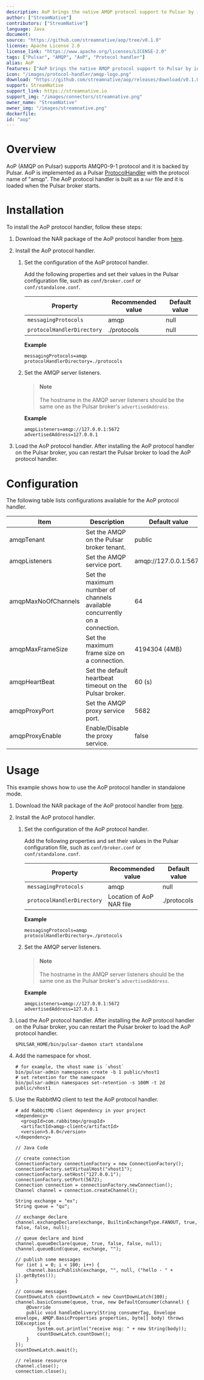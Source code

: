 ```yaml
---
description: AoP brings the native AMQP protocol support to Pulsar by introducing an AMQP protocol handler on Pulsar brokers.
author: ["StreamNative"]
contributors: ["StreamNative"]
language: Java
document: 
source: "https://github.com/streamnative/aop/tree/v0.1.0"
license: Apache License 2.0
license_link: "https://www.apache.org/licenses/LICENSE-2.0"
tags: ["Pulsar", "AMQP", "AoP", "Protocol handler"]
alias: AoP
features: ["AoP brings the native AMQP protocol support to Pulsar by introducing an AMQP protocol handler on Pulsar brokers"]
icon: "/images/protocol-handler/amqp-logo.png"
download: "https://github.com/streamnative/aop/releases/download/v0.1.0/pulsar-protocol-handler-amqp-0.1.0-SNAPSHOT.nar"
support: StreamNative
support_link: https://streamnative.io
support_img: "/images/connectors/streamnative.png"
owner_name: "StreamNative"
owner_img: "/images/streamnative.png"
dockerfile: 
id: "aop"
---
```


# Overview

AoP (AMQP on Pulsar) supports AMQP0-9-1 protocol and it is backed by Pulsar. AoP is implemented as a Pulsar [ProtocolHandler](https://github.com/apache/pulsar/blob/master/pulsar-broker/src/main/java/org/apache/pulsar/broker/protocol/ProtocolHandler.java) with the protocol name of "amqp". The AoP protocol handler is built as a `nar` file and it is loaded when the Pulsar broker starts.

# Installation

To install the AoP protocol handler, follow these steps:

1. Download the NAR package of the AoP protocol handler from [here](https://github.com/streamnative/aop/releases/download/v0.1.0/pulsar-protocol-handler-amqp-0.1.0-SNAPSHOT.nar).

2. Install the AoP protocol handler.

   1. Set the configuration of the AoP protocol handler.
       
       Add the following properties and set their values in the Pulsar configuration file, such as `conf/broker.conf` or `conf/standalone.conf`.

       Property | Recommended value | Default value
       |---|---|---
       `messagingProtocols` | amqp | null
       `protocolHandlerDirectory`| ./protocols | null
       
       **Example**

       ```
       messagingProtocols=amqp
       protocolHandlerDirectory=./protocols
       ```
       

   2. Set the AMQP server listeners.

       > #### Note
       >
       > The hostname in the AMQP server listeners should be the same one as the Pulsar broker's `advertisedAddress`.

       **Example**

       ```
       amqpListeners=amqp://127.0.0.1:5672
       advertisedAddress=127.0.0.1
       ```

3. Load the AoP protocol handler. After installing the AoP protocol handler on the Pulsar broker, you can restart the Pulsar broker to load the AoP protocol handler.

# Configuration 

The following table lists configurations available for the AoP protocol handler.

| Item | Description | Default value |
|---|---|---|
| amqpTenant | Set the AMQP on the Pulsar broker tenant. | public |
| amqpListeners | Set the AMQP service port. | amqp://127.0.0.1:5672 |
| amqpMaxNoOfChannels | Set the maximum number of channels available concurrently on a connection. | 64 |
| amqpMaxFrameSize | Set the maximum frame size on a connection. | 4194304 (4MB) |
| amqpHeartBeat | Set the default heartbeat timeout on the Pulsar broker. | 60 (s) |
| amqpProxyPort | Set the AMQP proxy service port. | 5682 |
| amqpProxyEnable | Enable/Disable the proxy service. | false |

# Usage

This example shows how to use the AoP protocol handler in standalone mode.

1. Download the NAR package of the AoP protocol handler from [here](https://github.com/streamnative/aop/releases/download/v0.1.0/pulsar-protocol-handler-amqp-0.1.0-SNAPSHOT.nar).

2. Install the AoP protocol handler.

   1. Set the configuration of the AoP protocol handler.
       
       Add the following properties and set their values in the Pulsar configuration file, such as `conf/broker.conf` or `conf/standalone.conf`.

       Property | Recommended value | Default value
       |---|---|---
       `messagingProtocols` | amqp | null
       `protocolHandlerDirectory`| Location of AoP NAR file | ./protocols
       
       **Example**

       ```
       messagingProtocols=amqp
       protocolHandlerDirectory=./protocols
       ```
       

   2. Set the AMQP server listeners.

       > #### Note
       >
       > The hostname in the AMQP server listeners should be the same one as the Pulsar broker's `advertisedAddress`.

       **Example**

       ```
       amqpListeners=amqp://127.0.0.1:5672
       advertisedAddress=127.0.0.1
       ```

3. Load the AoP protocol handler. After installing the AoP protocol handler on the Pulsar broker, you can restart the Pulsar broker to load the AoP protocol handler.

    ```
    $PULSAR_HOME/bin/pulsar-daemon start standalone
    ```

4. Add the namespace for vhost.

    ```
    # for example, the vhost name is `vhost`
    bin/pulsar-admin namespaces create -b 1 public/vhost1
    # set retention for the namespace
    bin/pulsar-admin namespaces set-retention -s 100M -t 2d public/vhost1
    ```

5. Use the RabbitMQ client to test the AoP protocol handler.

    ```
    # add RabbitMQ client dependency in your project
    <dependency>
      <groupId>com.rabbitmq</groupId>
      <artifactId>amqp-client</artifactId>
      <version>5.8.0</version>
    </dependency>
    ```

    ```
    // Java Code
    
    // create connection
    ConnectionFactory connectionFactory = new ConnectionFactory();
    connectionFactory.setVirtualHost("vhost1");
    connectionFactory.setHost("127.0.0.1");
    connectionFactory.setPort(5672);
    Connection connection = connectionFactory.newConnection();
    Channel channel = connection.createChannel();
    
    String exchange = "ex";
    String queue = "qu";
    
    // exchange declare
    channel.exchangeDeclare(exchange, BuiltinExchangeType.FANOUT, true, false, false, null);
    
    // queue declare and bind
    channel.queueDeclare(queue, true, false, false, null);
    channel.queueBind(queue, exchange, "");
    
    // publish some messages
    for (int i = 0; i < 100; i++) {
        channel.basicPublish(exchange, "", null, ("hello - " + i).getBytes());
    }
    
    // consume messages
    CountDownLatch countDownLatch = new CountDownLatch(100);
    channel.basicConsume(queue, true, new DefaultConsumer(channel) {
        @Override
        public void handleDelivery(String consumerTag, Envelope envelope, AMQP.BasicProperties properties, byte[] body) throws IOException {
            System.out.println("receive msg: " + new String(body));
            countDownLatch.countDown();
        }
    });
    countDownLatch.await();
    
    // release resource
    channel.close();
    connection.close();
    ```
